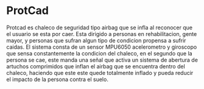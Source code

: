 # ProtCad
Protcad es chaleco de seguridad tipo airbag que se infla al reconocer que el usuario se esta por caer.
Esta dirigido a personas en rehabilitacion, gente mayor, y personas que sufran algun tipo de condicion propensa a sufrir caidas. El sistema consta de un sensor MPU6050 acelerometro y giroscopo que sensa constantemente la condicion del chaleco, en el segundo que la persona se cae, este manda una señal que activa un sistema de abertura de artuchos comprimidos que inflan el airbag que se encuentra dentro del chaleco, haciendo que este este quede totalmente inflado y pueda reducir el impacto de la persona contra el suelo.
